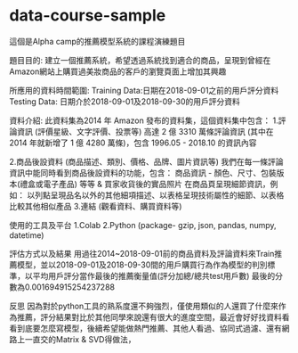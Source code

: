 # data-course-sample


這個是Alpha camp的推薦模型系統的課程演練題目

題目目的:
建立一個推薦系統，希望透過系統找到適合的商品，呈現到曾經在Amazon網站上購買過美妝商品的客戶的瀏覽頁面上增加其興趣

所應用的資料時間範圍:
Training Data:日期在2018-09-01之前的用戶評分資料
Testing Data: 日期介於2018-09-01及2018-09-30的用戶評分資料

資料介紹:
此資料集為2014 年 Amazon 發布的資料集，這個資料集中包含：
1.評論資訊 (評價星級、文字評價、投票等)
高達 2 億 3310 萬條評論資訊 (其中在 2014 年就新增了 1 億 4280 萬條)，包含 1996.05 - 2018.10 的資訊內容

2.商品後設資料 (商品描述、類別、價格、品牌、圖片資訊等)
我們在每一條評論資訊中能同時看到商品後設資料的功能，包含：
  商品資訊 - 顏色、尺寸、包裝版本(禮盒或電子產品) 等等 & 買家收貨後的實品照片
在商品頁呈現細節資訊，例如：
  以列點呈現品名以外的其他細項描述、以表格呈現技術屬性的細節、以表格比較其他相似產品
3.連結 (觀看資料、購買資料等)



使用的工具及平台
1.Colab
2.Python (package- gzip, json, pandas, numpy, datetime)


評估方式以及結果
用過往2014~2018-09-01前的商品資料及評論資料來Train推薦模型，並以2018-09-01及2018-09-30間的用戶購買行為作為模型的判別標準，以平均用戶評分當作最後的推薦衡量值(評分加總/總共test用戶數)
最後的分數為0.001694915254237288


反思
因為對於python工具的熟系度還不夠強烈，僅使用類似的人還買了什麼來作為推薦，評分結果對比於其他同學來說還有很大的進度空間，最近會好好找資料看看到底要怎麼寫模型，後續希望能做熱門推薦、其他人看過、協同式過濾、還有網路上一直交的Matrix & SVD得做法，


